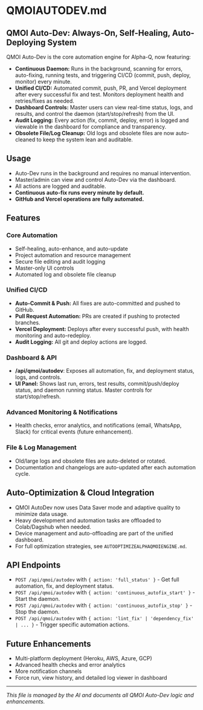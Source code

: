 # QMOIAUTODEV.md

## QMOI Auto-Dev: Always-On, Self-Healing, Auto-Deploying System

QMOI Auto-Dev is the core automation engine for Alpha-Q, now featuring:

- **Continuous Daemon:** Runs in the background, scanning for errors, auto-fixing, running tests, and triggering CI/CD (commit, push, deploy, monitor) every minute.
- **Unified CI/CD:** Automated commit, push, PR, and Vercel deployment after every successful fix and test. Monitors deployment health and retries/fixes as needed.
- **Dashboard Controls:** Master users can view real-time status, logs, and results, and control the daemon (start/stop/refresh) from the UI.
- **Audit Logging:** Every action (fix, commit, deploy, error) is logged and viewable in the dashboard for compliance and transparency.
- **Obsolete File/Log Cleanup:** Old logs and obsolete files are now auto-cleaned to keep the system lean and auditable.

## Usage
- Auto-Dev runs in the background and requires no manual intervention.
- Master/admin can view and control Auto-Dev via the dashboard.
- All actions are logged and auditable.
- **Continuous auto-fix runs every minute by default.**
- **GitHub and Vercel operations are fully automated.**

## Features

### Core Automation
- Self-healing, auto-enhance, and auto-update
- Project automation and resource management
- Secure file editing and audit logging
- Master-only UI controls
- Automated log and obsolete file cleanup

### Unified CI/CD
- **Auto-Commit & Push:** All fixes are auto-committed and pushed to GitHub.
- **Pull Request Automation:** PRs are created if pushing to protected branches.
- **Vercel Deployment:** Deploys after every successful push, with health monitoring and auto-redeploy.
- **Audit Logging:** All git and deploy actions are logged.

### Dashboard & API
- **/api/qmoi/autodev**: Exposes all automation, fix, and deployment status, logs, and controls.
- **UI Panel:** Shows last run, errors, test results, commit/push/deploy status, and daemon running status. Master controls for start/stop/refresh.

### Advanced Monitoring & Notifications
- Health checks, error analytics, and notifications (email, WhatsApp, Slack) for critical events (future enhancement).

### File & Log Management
- Old/large logs and obsolete files are auto-deleted or rotated.
- Documentation and changelogs are auto-updated after each automation cycle.

## Auto-Optimization & Cloud Integration
- QMOI AutoDev now uses Data Saver mode and adaptive quality to minimize data usage.
- Heavy development and automation tasks are offloaded to Colab/Dagshub when needed.
- Device management and auto-offloading are part of the unified dashboard.
- For full optimization strategies, see `AUTOOPTIMIZEALPHAQMOIENGINE.md`.

## API Endpoints
- `POST /api/qmoi/autodev` with `{ action: 'full_status' }` - Get full automation, fix, and deployment status.
- `POST /api/qmoi/autodev` with `{ action: 'continuous_autofix_start' }` - Start the daemon.
- `POST /api/qmoi/autodev` with `{ action: 'continuous_autofix_stop' }` - Stop the daemon.
- `POST /api/qmoi/autodev` with `{ action: 'lint_fix' | 'dependency_fix' | ... }` - Trigger specific automation actions.

## Future Enhancements
- Multi-platform deployment (Heroku, AWS, Azure, GCP)
- Advanced health checks and error analytics
- More notification channels
- Force run, view history, and detailed log viewer in dashboard

---
*This file is managed by the AI and documents all QMOI Auto-Dev logic and enhancements.* 